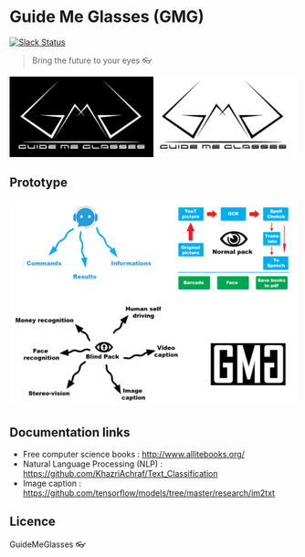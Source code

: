 # Guide Me Glasses (GMG)
[![Slack Status](https://img.shields.io/badge/slack-@guidemeglasses-blue.svg?logo=slack)](https://noyet.slack.com)

> Bring the future to your eyes :eyeglasses:

![GuideMeGlasses](docs/images/logo.png)


## Prototype
![GuideMeGlasses](docs/prototype.png)

## Documentation links
- Free computer science books : http://www.allitebooks.org/
- Natural Language Processing (NLP) : https://github.com/KhazriAchraf/Text_Classification
- Image caption : https://github.com/tensorflow/models/tree/master/research/im2txt
## Licence
GuideMeGlasses
:eyeglasses: